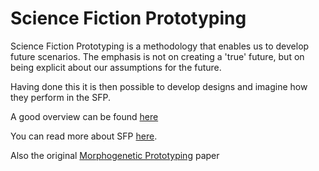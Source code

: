 # Science Fiction Prototyping

Science Fiction Prototyping is a methodology that enables us to develop future scenarios. The emphasis is not on creating a 'true' future, but on being explicit about our assumptions for the future.

Having done this it is then possible to develop designs and imagine how they perform in the SFP.

A good overview can be found [here](https://medium.com/sagefuturemakers/science-fiction-prototyping-32bc2763767a)

You can read more about SFP [here](https://en.wikipedia.org/wiki/Science_fiction_prototyping).

Also the original [Morphogenetic Prototyping] paper

[Morphogenetic Prototyping]: /Agile/Concepts/MorphogeneticPrototyping
